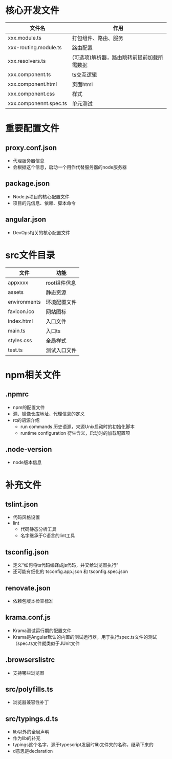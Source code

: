 # 核心开发文件

| 文件名                 | 作用                                       |
| ---------------------- | ------------------------------------------ |
| xxx.module.ts          | 打包组件、路由、服务                       |
| xxx-routing.module.ts  | 路由配置                                   |
| xxx.resolvers.ts       | (可选项)解析器，路由跳转前提前加载所需数据 |
| xxx.component.ts       | ts交互逻辑                                 |
| xxx.component.html     | 页面html                                   |
| xxx.component.css      | 样式                                       |
| xxx.componennt.spec.ts | 单元测试                                   |

# 重要配置文件

## proxy.conf.json

- 代理服务器信息
- 会根据这个信息，启动一个用作代替服务器的node服务器

## package.json

- Node.js项目的核心配置文件
- 项目的元信息、依赖、脚本命令

## angular.json

- DevOps相关的核心配置文件

# src文件目录

| 文件         | 功能         |
| ------------ | ------------ |
| appxxxx      | root组件信息 |
| assets       | 静态资源     |
| environments | 环境配置文件 |
| favicon.ico  | 网站图标     |
| index.html   | 入口文件     |
| main.ts      | 入口ts       |
| styles.css   | 全局样式     |
| test.ts      | 测试入口文件 |



# npm相关文件

## .npmrc

- npm的配置文件
- 源、镜像仓库地址、代理信息的定义
- rc的语源介绍
  - run commands 
    历史语源，来源Unix启动时的初始化脚本
  - runtime configuration
    衍生含义，启动时的加载配置项

## .node-version

- node版本信息

# 补充文件

## tslint.json

- 代码风格设置
- lint
  - 代码静态分析工具
  - 名字继承于C语言的lint工具

## tsconfig.json

- 定义“如何将ts代码编译成js代码，并交给浏览器执行”
- 还可能有细化的 tsconfig.app.json 和 tsconfig.spec.json

## renovate.json

- 依赖包版本检查标准

## krama.conf.js

- Krama测试运行期的配置文件
- Krama是Angular默认的内置的测试运行器，用于执行spec.ts文件的测试（spec.ts文件就类似于JUnit文件

## .browserslistrc

- 支持哪些浏览器

## src/polyfills.ts

- 浏览器兼容性补丁

## src/typings.d.ts

- lib以外的全局声明
- 作为lib的补充
- typings这个名字，源于typescript发展时lib文件夹的名称，继承下来的
- d意思是declaration
